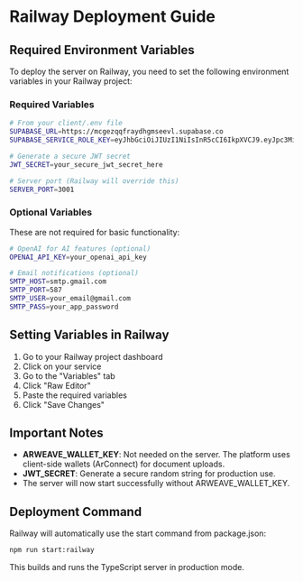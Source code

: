 # Railway Deployment Guide

## Required Environment Variables

To deploy the server on Railway, you need to set the following environment variables in your Railway project:

### Required Variables

```bash
# From your client/.env file
SUPABASE_URL=https://mcgezqqfraydhgmseevl.supabase.co
SUPABASE_SERVICE_ROLE_KEY=eyJhbGciOiJIUzI1NiIsInR5cCI6IkpXVCJ9.eyJpc3MiOiJzdXBhYmFzZSIsInJlZiI6Im1jZ2V6cXFmcmF5ZGhnbXNlZXZsIiwicm9sZSI6InNlcnZpY2Vfcm9sZSIsImlhdCI6MTc1MzY5Nzc5MywiZXhwIjoyMDY5MjczNzkzfQ.7lc6HiEjcJVTzDNkkT1Rt_CWgcNXYEhT0U4E9GUitAc

# Generate a secure JWT secret
JWT_SECRET=your_secure_jwt_secret_here

# Server port (Railway will override this)
SERVER_PORT=3001
```

### Optional Variables

These are not required for basic functionality:

```bash
# OpenAI for AI features (optional)
OPENAI_API_KEY=your_openai_api_key

# Email notifications (optional)
SMTP_HOST=smtp.gmail.com
SMTP_PORT=587
SMTP_USER=your_email@gmail.com
SMTP_PASS=your_app_password
```

## Setting Variables in Railway

1. Go to your Railway project dashboard
2. Click on your service
3. Go to the "Variables" tab
4. Click "Raw Editor"
5. Paste the required variables
6. Click "Save Changes"

## Important Notes

- **ARWEAVE_WALLET_KEY**: Not needed on the server. The platform uses client-side wallets (ArConnect) for document uploads.
- **JWT_SECRET**: Generate a secure random string for production use.
- The server will now start successfully without ARWEAVE_WALLET_KEY.

## Deployment Command

Railway will automatically use the start command from package.json:
```bash
npm run start:railway
```

This builds and runs the TypeScript server in production mode.